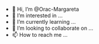 - 👋 Hi, I’m @Orac-Margareta
- 👀 I’m interested in ...
- 🌱 I’m currently learning ...
- 💞️ I’m looking to collaborate on ...
- 📫 How to reach me ...

<!---
Orac-Margareta/Orac-Margareta is a ✨ special ✨ repository because its `README.md` (this file) appears on your GitHub profile.
You can click the Preview link to take a look at your changes.
--->
